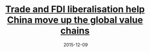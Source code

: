 ---
layout: post
title: <a href='https://cepr.org/voxeu/columns/trade-and-fdi-liberalisation-help-china-move-global-value-chains' target="_blank">Trade and FDI liberalisation help China move up the global value chains</a>
date:  2015-12-09 
description: While domestic content in exports has been declining globally, the opposite trend has been observed in China. This column argues that this is mainly due to the structural transformation and FDI liberalisation in the country since 2000. As a result, individual processing exporters have substituted domestic for imported materials, both in terms of volume and varieties. 
tags: International_Trade China
categories: English
---